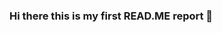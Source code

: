 ### Hi there this is my first READ.ME report 👋

<!--
**Museve/Museve** is a ✨ _special_ ✨ repository because its `README.md` (this file) appears on your GitHub profile.

Here are some ideas to get you started:

- 🔭 I’m currently working on improving my data science skills
- 🌱 I’m currently learning doing my masters degree in biometrics at The University of Nairobi
- 👯 I’m looking to collaborate on project that may bring positive changes within the community
- 🤔 I’m looking for help with building shiny app.
- 💬 Ask me about anytthing
- 📫 How to reach me: +254717825148
- 😄 Pronouns: He
- ⚡ Fun fact: I like cooking and eating
-->

